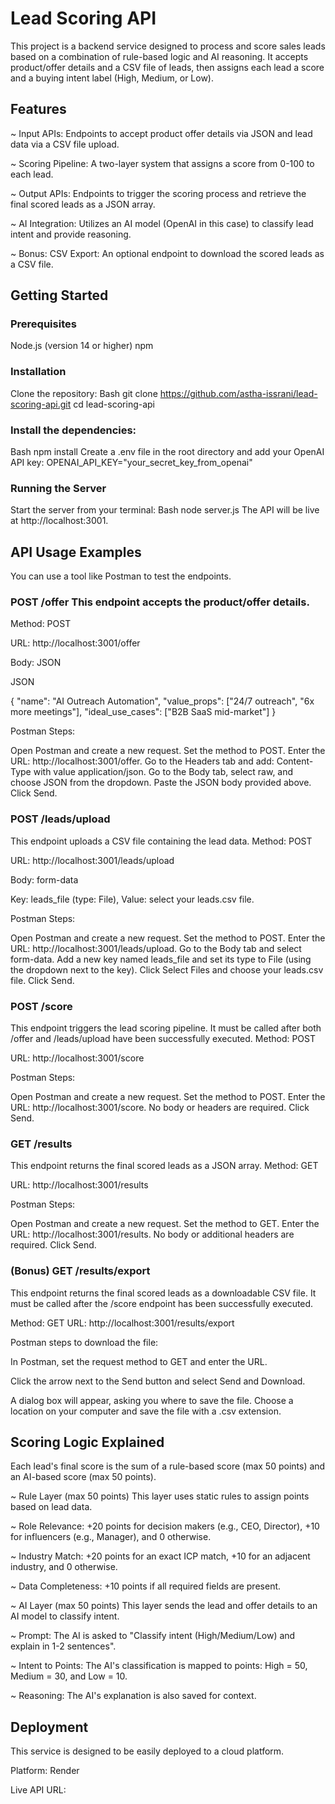 # Lead Scoring API
This project is a backend service designed to process and score sales leads based on a combination of rule-based logic and AI reasoning. It accepts product/offer details and a CSV file of leads, then assigns each lead a score and a buying intent label (High, Medium, or Low).

## Features
~ Input APIs: Endpoints to accept product offer details via JSON and lead data via a CSV file upload.

~ Scoring Pipeline: A two-layer system that assigns a score from 0-100 to each lead.

~ Output APIs: Endpoints to trigger the scoring process and retrieve the final scored leads as a JSON array.

~ AI Integration: Utilizes an AI model (OpenAI in this case) to classify lead intent and provide reasoning.

~ Bonus: CSV Export: An optional endpoint to download the scored leads as a CSV file.

## Getting Started
### Prerequisites
Node.js (version 14 or higher) npm

### Installation
Clone the repository:
Bash
git clone https://github.com/astha-issrani/lead-scoring-api.git 
cd lead-scoring-api 

### Install the dependencies:

Bash
npm install 
Create a .env file in the root directory and add your OpenAI API key:
OPENAI_API_KEY="your_secret_key_from_openai"

### Running the Server

Start the server from your terminal:
Bash
node server.js The API will be live at http://localhost:3001.

## API Usage Examples
You can use a tool like Postman to test the endpoints.

### POST /offer This endpoint accepts the product/offer details.

Method: POST

URL: http://localhost:3001/offer

Body: JSON

JSON

{ "name": "AI Outreach Automation", "value_props": ["24/7 outreach", "6x more meetings"], "ideal_use_cases": ["B2B SaaS mid-market"] }

Postman Steps:

Open Postman and create a new request.
Set the method to POST.
Enter the URL: http://localhost:3001/offer.
Go to the Headers tab and add: Content-Type with value application/json.
Go to the Body tab, select raw, and choose JSON from the dropdown.
Paste the JSON body provided above.
Click Send.

### POST /leads/upload 

This endpoint uploads a CSV file containing the lead data.
Method: POST

URL: http://localhost:3001/leads/upload

Body: form-data

Key: leads_file (type: File), Value: select your leads.csv file.

Postman Steps:

Open Postman and create a new request.
Set the method to POST.
Enter the URL: http://localhost:3001/leads/upload.
Go to the Body tab and select form-data.
Add a new key named leads_file and set its type to File (using the dropdown next to the key).
Click Select Files and choose your leads.csv file.
Click Send.

### POST /score 
This endpoint triggers the lead scoring pipeline. It must be called after both /offer and /leads/upload have been successfully executed.
Method: POST

URL: http://localhost:3001/score

Postman Steps:

Open Postman and create a new request.
Set the method to POST.
Enter the URL: http://localhost:3001/score.
No body or headers are required.
Click Send.

### GET /results 
This endpoint returns the final scored leads as a JSON array.
Method: GET

URL: http://localhost:3001/results

Postman Steps:

Open Postman and create a new request.
Set the method to GET.
Enter the URL: http://localhost:3001/results.
No body or additional headers are required.
Click Send.

### (Bonus) GET /results/export
This endpoint returns the final scored leads as a downloadable CSV file. It must be called after the /score endpoint has been successfully executed.

Method: GET
URL: http://localhost:3001/results/export

Postman steps to download the file:

In Postman, set the request method to GET and enter the URL.

Click the arrow next to the Send button and select Send and Download.

A dialog box will appear, asking you where to save the file. Choose a location on your computer and save the file with a .csv extension.

## Scoring Logic Explained
Each lead's final score is the sum of a rule-based score (max 50 points) and an AI-based score (max 50 points).

~ Rule Layer (max 50 points)
This layer uses static rules to assign points based on lead data.

~ Role Relevance: +20 points for decision makers (e.g., CEO, Director), +10 for influencers (e.g., Manager), and 0 otherwise.

~ Industry Match: +20 points for an exact ICP match, +10 for an adjacent industry, and 0 otherwise.

~ Data Completeness: +10 points if all required fields are present.

~ AI Layer (max 50 points)
This layer sends the lead and offer details to an AI model to classify intent.

~ Prompt: The AI is asked to "Classify intent (High/Medium/Low) and explain in 1-2 sentences".

~ Intent to Points: The AI's classification is mapped to points: High = 50, Medium = 30, and Low = 10.

~ Reasoning: The AI's explanation is also saved for context.

## Deployment
This service is designed to be easily deployed to a cloud platform.

Platform: Render

Live API URL: